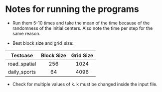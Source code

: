 # Notes for running the programs

- Run them 5-10 times and take the mean of the time because of the randomness of the initial centers. Also note the time per step for the same reason.

- Best block size and grid_size:

| Testcase      | Block Size  | Grid Size  |
|:-------------:|:-----------:|:----------:|
| road_spatial  | 256         | 1024       |
| daily_sports  | 64          | 4096       |

- Check for multiple values of k. k must be changed inside the input file.